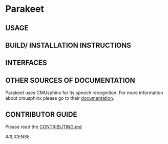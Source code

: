 # Parakeet

## USAGE

## BUILD/ INSTALLATION INSTRUCTIONS

## INTERFACES

## OTHER SOURCES OF DOCUMENTATION
Parakeet uses CMUsphinx for its speech recognition. For more information about cmusphinx please go to their [documentation](https://cmusphinx.github.io/).


## CONTRIBUTOR GUIDE
Please read the [CONTRIBUTING.md](./CONTRIBUTING.md)

##LICENSE

